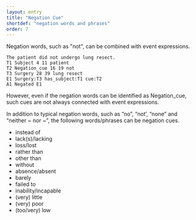 ```yaml
---
layout: entry
title: "Negation Cue"
shortdef: "negation words and phrases"
order: 7
---
```


Negation words, such as "not", can be combined with event expressions.

~~~ ann
The patient did not undergo lung resect.
T1 Subject 4 11 patient
T2 Negation_cue 16 19 not
T3 Surgery 28 39 lung resect
E1 Surgery:T3 has_subject:T1 cue:T2
A1 Negated E1
~~~

However, even if the negation words can be identified as Negation_cue, such cues are not always connected with event expressions.

<!--

~~~ ann
A gem-diol intermediate, not an acyl enzyme.
T1 FunctionalGroup 2 10 gem-diol
T2 EntityProperty 2 23 gem-diol intermediate
T3 Negation_cue 25 28 not
T4 FunctionalGroup 32 36 acyl
T5 Enzyme 37 43 enzyme
T6 EntityProperty 32 43 acyl enzyme
A1 EntityAttribute T2 ReactionState
A2 EntityAttribute T6 ReactionState
R1 whole_part Arg1:T2 Arg2:T1
R2 whole_part Arg1:T6 Arg2:T4
R3 whole_part Arg1:T6 Arg2:T5
~~~
-->

In addition to typical negation words, such as “no”, “not’, “none” and
“neither ~ nor ~”, the following words/phrases can be negation cues.

- instead of
- lack(s)/lacking
- loss/lost
- rather than
- other than
- without
- absence/absent
- barely
- failed to
- inability/incapable
- (very) little
- (very) poor
- (too/very) low

<!--
The reaction event words such as “unprotonated” and “unactivated”
should be clicked with “Negation” for the Event attributes, although
they do not have corresponding negation cues.

~~~ ann
"Unactivated" substrates
T1 Activation 1 12 Unactivated
T2 EntityProperty 0 24 "Unactivated" substrates
E1 Activation:T1 Theme:T2
A1 Negation E1
~~~


{% include image.html name="negated-event.png"
   caption="Example 8"
%}
-->
